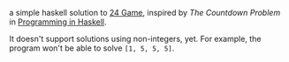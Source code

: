 a simple haskell solution to [24 Game](https://en.wikipedia.org/wiki/24_Game), inspired by *The Countdown Problem* in [Programming in Haskell](http://www.cs.nott.ac.uk/~pszgmh/book.html).

It doesn't support solutions using non-integers, yet. For example, the program won't be able to solve `[1, 5, 5, 5]`.
